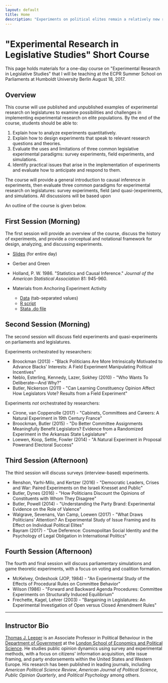 ```yaml
---
layout: default
title: Home
description: "Experiments on political elites remain a relatively new research method, yet the method has been widely used to study parliamentary behavior. This course provides an overview of experimental methods with discussion of various applications in parliamentary research."
---
```


# "Experimental Research in Legislative Studies" Short Course

This page holds materials for a one-day course on "Experimental Research in Legislative Studies" that I will be teaching at the ECPR Summer School on Parliaments at Humboldt University Berlin August 18, 2017.

## Overview

This course will use published and unpublished examples of experimental research on legislatures to examine possibilities and challenges in implementing experimental research on elite populations. By the end of the course, students should be able to:

 1. Explain how to analyze experiments quantitatively.
 2. Explain how to design experiments that speak to relevant research questions and theories.
 3. Evaluate the uses and limitations of three common legislative experimental paradigms: survey experiments, field experiments, and simulations.
 4. Identify practical issues that arise in the implementation of experiments and evaluate how to anticipate and respond to them.

The course will provide a general introduction to causal inference in experiments, then evaluate three common paradigms for experimental research on legislatures: survey experiments, field (and quasi-)experiments, and simulations. All discussions will be based upon 

An outline of the course is given below. 

## First Session (Morning)

The first session will provide an overview of the course, discuss the history of experiments, and provide a conceptual and notational framework for design, analyzing, and discussing experiments.

 - [Slides](slides/lecture01.pdf) (for entire day)
 
 - Gerber and Green
 - Holland, P. W. 1986. "Statistics and Causal Inference." *Journal of the American Statistical Association* 81: 945-960.

 - Materials from Anchoring Experiment Activity
   - [Data](activities/activity01.tsv) (tab-separated values)
   - [R script](activities/activity01.R)
   - [Stata .do file](activities/activity01.do)

## Second Session (Morning)

The second session will discuss field experiments and quasi-experiments on parliaments and legislatures.

Experiments orchestrated by researchers:

 - Broockman (2013) - "Black Politicians Are More Intrinsically Motivated to Advance Blacks' Interests: A Field Experiment Manipulating Political Incentives"
 - Neblo, Esterling, Kennedy, Lazer, Sokhey (2010) - "Who Wants To Deliberate—And Why?"
 - Butler, Nickerson (2011) - "Can Learning Constituency Opinion Affect How Legislators Vote? Results from a Field Experiment"
 
Experiments *not* orchestrated by researchers:

 - Cirone, van Coppenolle (2017) - "Cabinets, Committees and Careers: A Natural Experiment in 19th Century France"
 - Broockman, Butler (2015) - "Do Better Committee Assignments Meaningfully Benefit Legislators? Evidence from a Randomized Experiment in the Arkansas State Legislature"
 - Loewen, Koop, Settle, Fowler (2014) - "A Natural Experiment in Proposal Powerand Electoral Success"
 
## Third Session (Afternoon)

The third session will discuss surveys (interview-based) experiments.

 - Renshon, Yarhi-Milo, and Kertzer (2016) - "Democratic Leaders, Crises and War: Paired Experiments on the Israeli Knesset and Public"
 - Butler, Dynes (2016) - "How Politicians Discount the Opinions of Constituents with Whom They Disagree"
 - Butler, Powell (2014) - "Understanding the Party Brand: Experimental Evidence on the Role of Valence"
 - Walgrave, Sevenans, Van Camp, Loewen (2017) - "What Draws Politicians' Attention? An Experimental Study of Issue Framing and its Effect on Individual Political Elites"
 - Bayram (2017) - "Due Deference: Cosmopolitan Social Identity and the Psychology of Legal Obligation in International Politics"

## Fourth Session (Afternoon)

The fourth and final session will discuss parliamentary simulations and game theoretic experiments, with a focus on voting and coalition formation.

 - McKelvey, Ordeshook (JOP, 1984) - "An Experimental Study of the Effects of Procedural Rules on Committee Behavior"
 - Wilson (1986) - "Forward and Backward Agenda Procedures: Committee Experiments on Structurally Induced Equilibrium"
 - Frechette, Kagel, Lehrer (2003) - "Bargaining in Legislatures: An Experimental Investigation of Open versus Closed Amendment Rules"

---

## Instructor Bio

[Thomas J. Leeper](http://www.thomasleeper.com) is an Associate Professor in Political Behaviour in the [Department of Government](http://www.lse.ac.uk/government/home.aspx) at the [London School of Economics and Political Science](http://www.lse.ac.uk/). He studies public opinion dynamics using survey and experimental methods, with a focus on citizens' information acquisition, elite issue framing, and party endorsements within the United States and Western Europe. His research has been published in leading journals, including *American Political Science Review*, *American Journal of Political Science*, *Public Opinion Quarterly*, and *Political Psychology* among others.

